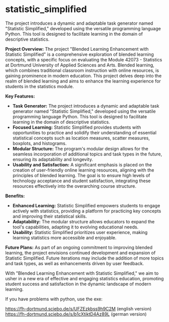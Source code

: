 # statistic_simplified
The project introduces a dynamic and adaptable task generator named "Statistic Simplified," developed using the versatile programming language Python. This tool is designed to facilitate learning in the domain of descriptive statistics.

**Project Overview:**
The project "Blended Learning Enhancement with Statistic Simplified" is a comprehensive exploration of blended learning concepts, with a specific focus on evaluating the Module 42073 - Statistics at Dortmund University of Applied Sciences and Arts. Blended learning, which combines traditional classroom instruction with online resources, is gaining prominence in modern education. This project delves deep into the realm of blended learning and aims to enhance the learning experience for students in the statistics module.

**Key Features:**
- **Task Generator:** The project introduces a dynamic and adaptable task generator named "Statistic Simplified," developed using the versatile programming language Python. This tool is designed to facilitate learning in the domain of descriptive statistics.
- **Focused Learning:** Statistic Simplified provides students with opportunities to practice and solidify their understanding of essential statistical concepts such as location measures, scatter measures, boxplots, and histograms.
- **Modular Structure:** The program's modular design allows for the seamless incorporation of additional topics and task types in the future, ensuring its adaptability and longevity.
- **Usability and Satisfaction:** A significant emphasis is placed on the creation of user-friendly online learning resources, aligning with the principles of blended learning. The goal is to ensure high levels of technology acceptance and student satisfaction, integrating these resources effectively into the overarching course structure.

**Benefits:**
- **Enhanced Learning:** Statistic Simplified empowers students to engage actively with statistics, providing a platform for practicing key concepts and improving their statistical skills.
- **Adaptability:** The modular structure allows educators to expand the tool's capabilities, adapting it to evolving educational needs.
- **Usability:** Statistic Simplified prioritizes user experience, making learning statistics more accessible and enjoyable.

**Future Plans:**
As part of an ongoing commitment to improving blended learning, the project envisions continued development and expansion of Statistic Simplified. Future iterations may include the addition of more topics and task types, as well as enhancements driven by user feedback.

With "Blended Learning Enhancement with Statistic Simplified," we aim to usher in a new era of effective and engaging statistics education, promoting student success and satisfaction in the dynamic landscape of modern learning.

If you have problems with python, use the exe: 

https://fh-dortmund.sciebo.de/s/UFZEzkbss9h9C2M (english version)
https://fh-dortmund.sciebo.de/s/b1cXtiktD4Az89L (german version)


